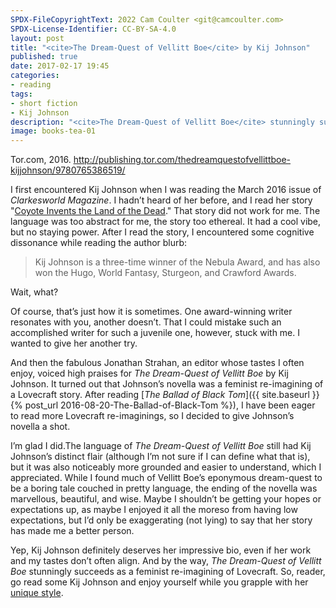 ```yaml
---
SPDX-FileCopyrightText: 2022 Cam Coulter <git@camcoulter.com>
SPDX-License-Identifier: CC-BY-SA-4.0
layout: post
title: "<cite>The Dream-Quest of Vellitt Boe</cite> by Kij Johnson"
published: true
date: 2017-02-17 19:45
categories:
- reading
tags:
- short fiction
- Kij Johnson
description: "<cite>The Dream-Quest of Vellitt Boe</cite> stunningly succeeds as a feminist re-imagining of Lovecraft."
image: books-tea-01
---
```


<p class="bookinfo">Tor.com, 2016. <a href="http://publishing.tor.com/thedreamquestofvellittboe-kijjohnson/9780765386519/">http://publishing.tor.com/thedreamquestofvellittboe-kijjohnson/9780765386519/</a></p>

I first encountered Kij Johnson when I was reading the March 2016 issue of <cite>Clarkesworld Magazine</cite>. I hadn’t heard of her before, and I read her story "[Coyote Invents the Land of the Dead](http://clarkesworldmagazine.com/johnson_03_16/)." That story did not work for me. The language was too abstract for me, the story too ethereal. It had a cool vibe, but no staying power. After I read the story, I encountered some cognitive dissonance while reading the author blurb:

> Kij Johnson is a three-time winner of the Nebula Award, and has also won the Hugo, World Fantasy, Sturgeon, and Crawford Awards.

Wait, what?

Of course, that’s just how it is sometimes. One award-winning writer resonates with you, another doesn’t. That I could mistake such an accomplished writer for such a juvenile one, however, stuck with me. I wanted to give her another try.

And then the fabulous Jonathan Strahan, an editor whose tastes I often enjoy, voiced high praises for <cite>The Dream-Quest of Vellitt Boe</cite> by Kij Johnson. It turned out that Johnson’s novella was a feminist re-imagining of a Lovecraft story. After reading [<cite>The Ballad of Black Tom</cite>]({{ site.baseurl }}{% post_url 2016-08-20-The-Ballad-of-Black-Tom %}), I have been eager to read more Lovecraft re-imaginings, so I decided to give Johnson’s novella a shot.

I’m glad I did.The language of <cite>The Dream-Quest of Vellitt Boe</cite> still had Kij Johnson’s distinct flair (although I’m not sure if I can define what that is), but it was also noticeably more grounded and easier to understand, which I appreciated. While I found much of Vellitt Boe’s eponymous dream-quest to be a boring tale couched in pretty language, the ending of the novella was marvellous, beautiful, and wise. Maybe I shouldn’t be getting your hopes or expectations up, as maybe I enjoyed it all the moreso from having low expectations, but I’d only be exaggerating (not lying) to say that her story has made me a better person.

Yep, Kij Johnson definitely deserves her impressive bio, even if her work and my tastes don’t often align. And by the way, <cite>The Dream-Quest of Vellitt Boe</cite> stunningly succeeds as a feminist re-imagining of Lovecraft. So, reader, go read some Kij Johnson and enjoy yourself while you grapple with her [unique style](http://clarkesworldmagazine.com/johnson_10_09/).
